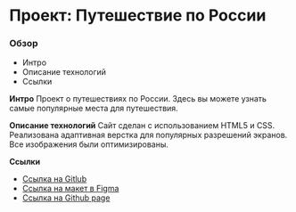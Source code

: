 # Проект: Путешествие по России

### Обзор
* Интро
* Описание технологий
* Ссылки

**Интро**
Проект о путешествиях по России. Здесь вы можете узнать самые популярные места для путешествия. 

**Описание технологий**
 Сайт сделан с использованием HTML5 и CSS. Реализована адаптивная верстка для популярных разрешений экранов.
 Все изображения были оптимизированы. 

**Ссылки**
* [Ссылка на Gitlub](https://github.com/FialkaLesnaya/russian-travel)
* [Ссылка на макет в Figma](https://www.figma.com/file/5S2WSbEFL6awjVWJ0NWL8Q/Sprint-3_-Russia-_-desktop-mobile?node-id=28503%3A0)
* [Ссылка на Github page](https://fialkalesnaya.github.io/russian-travel/)
